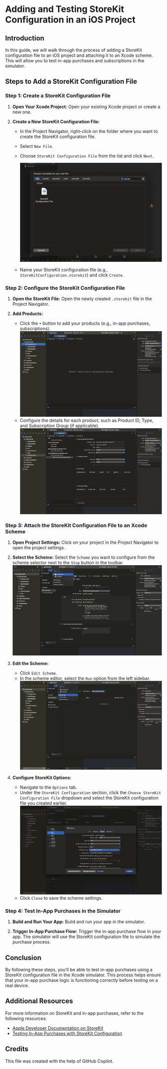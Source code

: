 # Adding and Testing StoreKit Configuration in an iOS Project

## Introduction

In this guide, we will walk through the process of adding a StoreKit configuration file to an iOS project and attaching it to an Xcode scheme. This will allow you to test in-app purchases and subscriptions in the simulator.

## Steps to Add a StoreKit Configuration File

### Step 1: Create a StoreKit Configuration File

1. **Open Your Xcode Project:**
   Open your existing Xcode project or create a new one.

2. **Create a New StoreKit Configuration File:**

   - In the Project Navigator, right-click on the folder where you want to create the StoreKit configuration file.
   - Select `New File`.
   - Choose `StoreKit Configuration File` from the list and click `Next`.

     ![Create StoreKit Configuration File](screenshots/create_storekit_file.png)

   - Name your StoreKit configuration file (e.g., `StoreKitConfiguration.storekit`) and click `Create`.

### Step 2: Configure the StoreKit Configuration File

1. **Open the StoreKit File:**
   Open the newly created `.storekit` file in the Project Navigator.

2. **Add Products:**
   - Click the `+` button to add your products (e.g., in-app purchases, subscriptions).
     ![Add Products](screenshots/add_products.png)
   - Configure the details for each product, such as Product ID, Type, and Subscription Group (if applicable).
     ![Configure Products](screenshots/configure_products.png)

### Step 3: Attach the StoreKit Configuration File to an Xcode Scheme

1. **Open Project Settings:**
   Click on your project in the Project Navigator to open the project settings.

2. **Select the Scheme:**
   Select the `Scheme` you want to configure from the scheme selector next to the `Stop` button in the toolbar.
   ![Select Scheme](screenshots/select_scheme.png)

3. **Edit the Scheme:**

   - Click `Edit Scheme`.
   - In the scheme editor, select the `Run` option from the left sidebar.
     ![Edit Scheme](screenshots/edit_scheme.png)

4. **Configure StoreKit Options:**
   - Navigate to the `Options` tab.
   - Under the `StoreKit Configuration` section, click the `Choose StoreKit Configuration File` dropdown and select the StoreKit configuration file you created earlier.
     ![Choose StoreKit Configuration File](screenshots/choose_storekit_file.png)
   - Click `Close` to save the scheme settings.

### Step 4: Test In-App Purchases in the Simulator

1. **Build and Run Your App:**
   Build and run your app in the simulator.

2. **Trigger In-App Purchase Flow:**
   Trigger the in-app purchase flow in your app. The simulator will use the StoreKit configuration file to simulate the purchase process.

## Conclusion

By following these steps, you'll be able to test in-app purchases using a StoreKit configuration file in the Xcode simulator. This process helps ensure that your in-app purchase logic is functioning correctly before testing on a real device.

## Additional Resources

For more information on StoreKit and in-app purchases, refer to the following resources:

- [Apple Developer Documentation on StoreKit](https://developer.apple.com/documentation/storekit)
- [Testing In-App Purchases with StoreKit Configuration](https://developer.apple.com/documentation/xcode/testing_in-app_purchases_with_storekit_configuration)

## Credits

This file was created with the help of GitHub Copilot.
